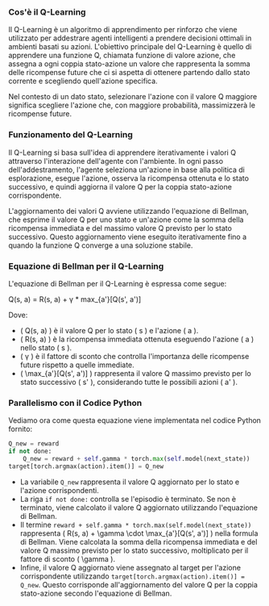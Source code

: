 ### Cos'è il Q-Learning

Il Q-Learning è un algoritmo di apprendimento per rinforzo che viene utilizzato per addestrare agenti intelligenti a prendere decisioni ottimali in ambienti basati su azioni. L'obiettivo principale del Q-Learning è quello di apprendere una funzione Q, chiamata funzione di valore azione, che assegna a ogni coppia stato-azione un valore che rappresenta la somma delle ricompense future che ci si aspetta di ottenere partendo dallo stato corrente e scegliendo quell'azione specifica.

Nel contesto di un dato stato, selezionare l'azione con il valore Q maggiore significa scegliere l'azione che, con maggiore probabilità, massimizzerà le ricompense future.

### Funzionamento del Q-Learning

Il Q-Learning si basa sull'idea di apprendere iterativamente i valori Q attraverso l'interazione dell'agente con l'ambiente. In ogni passo dell'addestramento, l'agente seleziona un'azione in base alla politica di esplorazione, esegue l'azione, osserva la ricompensa ottenuta e lo stato successivo, e quindi aggiorna il valore Q per la coppia stato-azione corrispondente.

L'aggiornamento dei valori Q avviene utilizzando l'equazione di Bellman, che esprime il valore Q per uno stato e un'azione come la somma della ricompensa immediata e del massimo valore Q previsto per lo stato successivo. Questo aggiornamento viene eseguito iterativamente fino a quando la funzione Q converge a una soluzione stabile.

### Equazione di Bellman per il Q-Learning

L'equazione di Bellman per il Q-Learning è espressa come segue:

Q(s, a) = R(s, a) + γ * max_{a'}[Q(s', a')]


Dove:
- \( Q(s, a) \) è il valore Q per lo stato \( s \) e l'azione \( a \).
- \( R(s, a) \) è la ricompensa immediata ottenuta eseguendo l'azione \( a \) nello stato \( s \).
- \( γ \) è il fattore di sconto che controlla l'importanza delle ricompense future rispetto a quelle immediate.
- \( \max_{a'}[Q(s', a')] \) rappresenta il valore Q massimo previsto per lo stato successivo \( s' \), considerando tutte le possibili azioni \( a' \).

### Parallelismo con il Codice Python

Vediamo ora come questa equazione viene implementata nel codice Python fornito:

```python
Q_new = reward
if not done:
    Q_new = reward + self.gamma * torch.max(self.model(next_state))  
target[torch.argmax(action).item()] = Q_new
```

- La variabile `Q_new` rappresenta il valore Q aggiornato per lo stato e l'azione corrispondenti.
- La riga `if not done:` controlla se l'episodio è terminato. Se non è terminato, viene calcolato il valore Q aggiornato utilizzando l'equazione di Bellman.
- Il termine `reward + self.gamma * torch.max(self.model(next_state))` rappresenta \( R(s, a) + \gamma \cdot \max_{a'}[Q(s', a')] \) nella formula di Bellman. Viene calcolata la somma della ricompensa immediata e del valore Q massimo previsto per lo stato successivo, moltiplicato per il fattore di sconto \( \gamma \).
- Infine, il valore Q aggiornato viene assegnato al target per l'azione corrispondente utilizzando `target[torch.argmax(action).item()] = Q_new`. Questo corrisponde all'aggiornamento del valore Q per la coppia stato-azione secondo l'equazione di Bellman.
